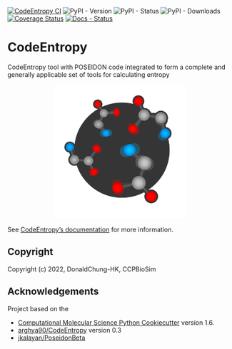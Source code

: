 [//]: # (Badges)
[![CodeEntropy CI](https://github.com/CCPBioSim/CodeEntropy/actions/workflows/project-ci.yaml/badge.svg)](https://github.com/CCPBioSim/CodeEntropy/actions/workflows/project-ci.yaml)
![PyPI - Version](https://img.shields.io/pypi/v/codeentropy?logo=pypi&logoColor=white)
![PyPI - Status](https://img.shields.io/pypi/status/codeentropy?logo=pypi&logoColor=white)
![PyPI - Downloads](https://img.shields.io/pepy/dt/codeentropy?logo=pypi&logoColor=white&color=blue)
[![Coverage Status](https://coveralls.io/repos/github/CCPBioSim/CodeEntropy/badge.svg?branch=main)](https://coveralls.io/github/CCPBioSim/CodeEntropy?branch=main)
[![Docs - Status](https://app.readthedocs.org/projects/codeentropy/badge/?version=latest)](https://codeentropy.readthedocs.io/en/latest/?badge=latest)

CodeEntropy
==============================
CodeEntropy tool with POSEIDON code integrated to form a complete and generally applicable set of tools for calculating entropy

<p align="center">
<img src="https://github.com/CCPBioSim/branding/blob/fbf562b1f5a9bf34440d0a537548591bad0bd206/logos/biosim-codeentropy_logo_grey.png" alt="CodeEntropy logo" width="300"/>
</p>

See [CodeEntropy’s documentation](https://codeentropy.readthedocs.io/en/latest/) for more information.

## Copyright

Copyright (c) 2022, DonaldChung-HK, CCPBioSim


## Acknowledgements
 
Project based on the 

- [Computational Molecular Science Python Cookiecutter](https://github.com/molssi/cookiecutter-cms) version 1.6.
- [arghya90/CodeEntropy](https://github.com/arghya90/CodeEntropy) version 0.3
- [jkalayan/PoseidonBeta](https://github.com/jkalayan/PoseidonBeta)
